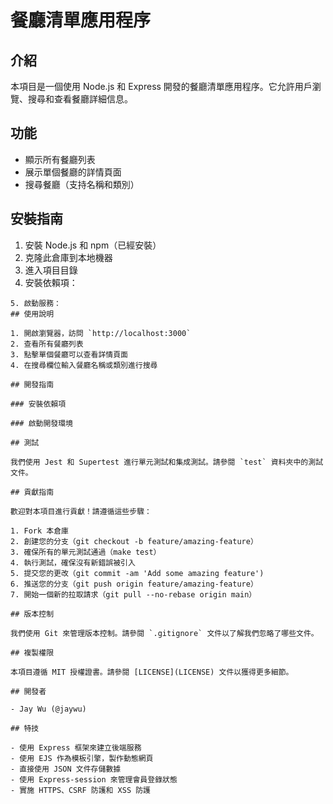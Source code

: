 # 餐廳清單應用程序

## 介紹

本項目是一個使用 Node.js 和 Express 開發的餐廳清單應用程序。它允許用戶瀏覽、搜尋和查看餐廳詳細信息。

## 功能

- 顯示所有餐廳列表
- 展示單個餐廳的詳情頁面
- 搜尋餐廳（支持名稱和類別）

## 安裝指南

1. 安裝 Node.js 和 npm（已經安裝）
2. 克隆此倉庫到本地機器
3. 進入項目目錄
4. 安裝依賴項：
```
5. 啟動服務：
## 使用說明

1. 開啟瀏覽器，訪問 `http://localhost:3000`
2. 查看所有餐廳列表
3. 點擊單個餐廳可以查看詳情頁面
4. 在搜尋欄位輸入餐廳名稱或類別進行搜尋

## 開發指南

### 安裝依賴項

### 啟動開發環境

## 測試

我們使用 Jest 和 Supertest 進行單元測試和集成測試。請參閱 `test` 資料夾中的測試文件。

## 貢獻指南

歡迎對本項目進行貢獻！請遵循這些步驟：

1. Fork 本倉庫
2. 創建您的分支（git checkout -b feature/amazing-feature）
3. 確保所有的單元測試通過（make test）
4. 執行測試，確保沒有新錯誤被引入
5. 提交您的更改（git commit -am 'Add some amazing feature')
6. 推送您的分支（git push origin feature/amazing-feature）
7. 開始一個新的拉取請求（git pull --no-rebase origin main）

## 版本控制

我們使用 Git 來管理版本控制。請參閱 `.gitignore` 文件以了解我們忽略了哪些文件。

## 複製權限

本項目遵循 MIT 授權證書。請參閱 [LICENSE](LICENSE) 文件以獲得更多細節。

## 開發者

- Jay Wu (@jaywu)

## 特技

- 使用 Express 框架來建立後端服務
- 使用 EJS 作為模板引擎，製作動態網頁
- 直接使用 JSON 文件存儲數據
- 使用 Express-session 來管理會員登錄狀態
- 實施 HTTPS、CSRF 防護和 XSS 防護